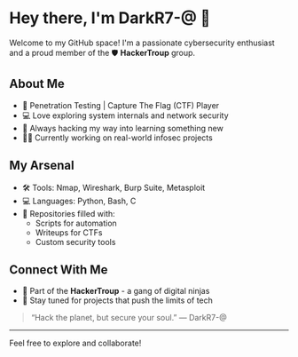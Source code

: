 # Hey there, I'm DarkR7-@ 👾

Welcome to my GitHub space! I'm a passionate cybersecurity enthusiast and a proud member of the 🛡️ **HackerTroup** group.

## About Me
- 🔐 Penetration Testing | Capture The Flag (CTF) Player  
- 💻 Love exploring system internals and network security  
- 🧠 Always hacking my way into learning something new  
- 🧑‍💻 Currently working on real-world infosec projects  

## My Arsenal
- 🛠️ Tools: Nmap, Wireshark, Burp Suite, Metasploit  
- 💻 Languages: Python, Bash, C  
- 📁 Repositories filled with:  
  - Scripts for automation  
  - Writeups for CTFs  
  - Custom security tools  

## Connect With Me
- 🧠 Part of the **HackerTroup** - a gang of digital ninjas  
- 🔗 Stay tuned for projects that push the limits of tech

> “Hack the planet, but secure your soul.” — DarkR7-@

---

Feel free to explore and collaborate!
